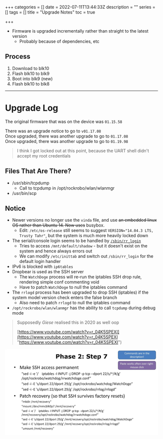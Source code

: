 +++
categories = []
date = 2022-07-11T13:44:33Z
description = ""
series = []
tags = []
title = "Upgrade Notes"
toc = true

+++
* Firmware is upgraded incrementally rather than straight to the latest version
  * Probably because of dependencies, etc

## Process

1. Download to blk10
2. Flash blk10 to blk9
3. Boot into blk9 (new)
4. Flash blk10 to blk8

***

# Upgrade Log

The original firmware that was on the device was `01.15.58`

There was an upgrade notice to go to `v01.17.08`  
Once upgraded, there was another upgrade to go to `01.17.08`  
Once upgraded, there was another upgrade to go to `01.19.98`

> I think I got locked out at this point, because the UART shell didn't accept my root credentials

## Files That Are There?

* /usr/sbin/tcpdump
  * Call to tcpdump in /opt/rockrobo/wlan/wlanmgr
* /usr/bin/scp

## Notice

* Newer versions no longer use the `vinda` file, and use <s>an embedded linux OS rather than Ubuntu 14. Now uses</s> busybox.
  * Edit: `/etc/os-release` still seems to suggest `VERSION="14.04.3 LTS, Trusty Tahr"`, but the system is much more heavily locked down
* The serial/console login seems to be handled by [`/sbin/rr_login`](../sbin-rr_login/)
  * Tries to access `/mnt/default/shadow` - but it doesn't exist on the system and hence always errors out
  * We can modify `/etc/inittab` and switch out `/sbin/rr_login` for the default login handler
* IPv6 is blocked with `ip6tables`
* Dropbear is used as the SSH server
  * The `WatchDoge` process will re-run the iptables SSH drop rule, rendering simple conf commenting void
  * Have to patch `WatchDoge` to null the iptables command
* The `rrlogd` process has been upgraded to drop SSH (iptables) if the system model version check enters the false branch
  * Also need to patch `rrlogd` to null the iptables command
* `/opt/rockrobo/wlan/wlanmgr` has the ability to call `tcpdump` during debug mode

> Supposedly _Giese_ realised this in 2020 as well oop
>
> [https://www.youtube.com/watch?v=r_04K5SPEXI](https://www.youtube.com/watch?v=r_04K5SPEXI "https://www.youtube.com/watch?v=r_04K5SPEXI")

![](/uploads/20220711-snipaste_2022-07-12_05-00-23.jpg)